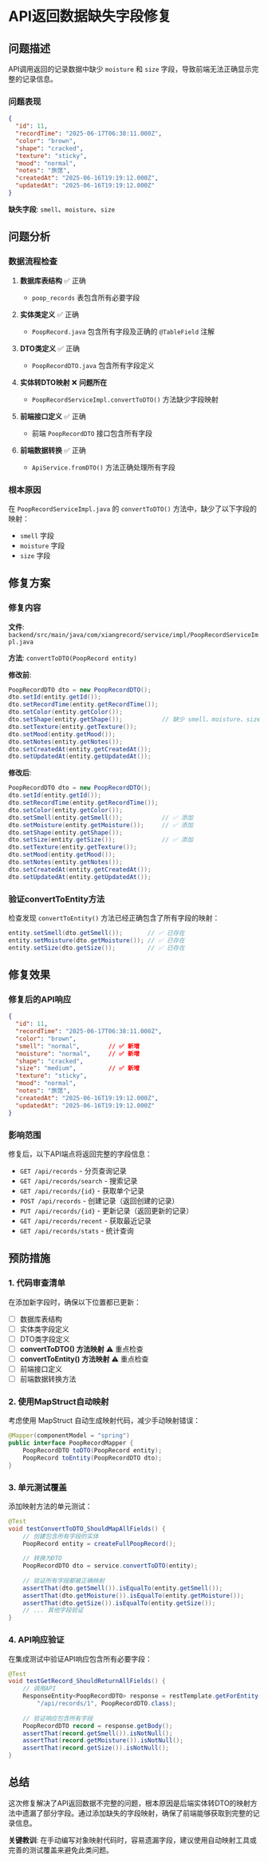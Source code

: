 # API返回数据缺失字段修复

## 问题描述

API调用返回的记录数据中缺少 `moisture` 和 `size` 字段，导致前端无法正确显示完整的记录信息。

### 问题表现
```json
{
  "id": 11,
  "recordTime": "2025-06-17T06:38:11.000Z",
  "color": "brown",
  "shape": "cracked",
  "texture": "sticky",
  "mood": "normal",
  "notes": "旅馆",
  "createdAt": "2025-06-16T19:19:12.000Z",
  "updatedAt": "2025-06-16T19:19:12.000Z"
}
```

**缺失字段**: `smell`、`moisture`、`size`

## 问题分析

### 数据流程检查

1. **数据库表结构** ✅ 正确
   - `poop_records` 表包含所有必要字段

2. **实体类定义** ✅ 正确
   - `PoopRecord.java` 包含所有字段及正确的 `@TableField` 注解

3. **DTO类定义** ✅ 正确
   - `PoopRecordDTO.java` 包含所有字段定义

4. **实体转DTO映射** ❌ **问题所在**
   - `PoopRecordServiceImpl.convertToDTO()` 方法缺少字段映射

5. **前端接口定义** ✅ 正确
   - 前端 `PoopRecordDTO` 接口包含所有字段

6. **前端数据转换** ✅ 正确
   - `ApiService.fromDTO()` 方法正确处理所有字段

### 根本原因

在 `PoopRecordServiceImpl.java` 的 `convertToDTO()` 方法中，缺少了以下字段的映射：
- `smell` 字段
- `moisture` 字段  
- `size` 字段

## 修复方案

### 修复内容

**文件**: `backend/src/main/java/com/xiangrecord/service/impl/PoopRecordServiceImpl.java`

**方法**: `convertToDTO(PoopRecord entity)`

**修改前**:
```java
PoopRecordDTO dto = new PoopRecordDTO();
dto.setId(entity.getId());
dto.setRecordTime(entity.getRecordTime());
dto.setColor(entity.getColor());
dto.setShape(entity.getShape());           // 缺少 smell、moisture、size
dto.setTexture(entity.getTexture());
dto.setMood(entity.getMood());
dto.setNotes(entity.getNotes());
dto.setCreatedAt(entity.getCreatedAt());
dto.setUpdatedAt(entity.getUpdatedAt());
```

**修改后**:
```java
PoopRecordDTO dto = new PoopRecordDTO();
dto.setId(entity.getId());
dto.setRecordTime(entity.getRecordTime());
dto.setColor(entity.getColor());
dto.setSmell(entity.getSmell());           // ✅ 添加
dto.setMoisture(entity.getMoisture());     // ✅ 添加
dto.setShape(entity.getShape());
dto.setSize(entity.getSize());             // ✅ 添加
dto.setTexture(entity.getTexture());
dto.setMood(entity.getMood());
dto.setNotes(entity.getNotes());
dto.setCreatedAt(entity.getCreatedAt());
dto.setUpdatedAt(entity.getUpdatedAt());
```

### 验证convertToEntity方法

检查发现 `convertToEntity()` 方法已经正确包含了所有字段的映射：
```java
entity.setSmell(dto.getSmell());       // ✅ 已存在
entity.setMoisture(dto.getMoisture()); // ✅ 已存在
entity.setSize(dto.getSize());         // ✅ 已存在
```

## 修复效果

### 修复后的API响应
```json
{
  "id": 11,
  "recordTime": "2025-06-17T06:38:11.000Z",
  "color": "brown",
  "smell": "normal",        // ✅ 新增
  "moisture": "normal",     // ✅ 新增
  "shape": "cracked",
  "size": "medium",         // ✅ 新增
  "texture": "sticky",
  "mood": "normal",
  "notes": "旅馆",
  "createdAt": "2025-06-16T19:19:12.000Z",
  "updatedAt": "2025-06-16T19:19:12.000Z"
}
```

### 影响范围

修复后，以下API端点将返回完整的字段信息：
- `GET /api/records` - 分页查询记录
- `GET /api/records/search` - 搜索记录
- `GET /api/records/{id}` - 获取单个记录
- `POST /api/records` - 创建记录（返回创建的记录）
- `PUT /api/records/{id}` - 更新记录（返回更新的记录）
- `GET /api/records/recent` - 获取最近记录
- `GET /api/records/stats` - 统计查询

## 预防措施

### 1. 代码审查清单

在添加新字段时，确保以下位置都已更新：
- [ ] 数据库表结构
- [ ] 实体类字段定义
- [ ] DTO类字段定义
- [ ] **convertToDTO() 方法映射** ⚠️ 重点检查
- [ ] **convertToEntity() 方法映射** ⚠️ 重点检查
- [ ] 前端接口定义
- [ ] 前端数据转换方法

### 2. 使用MapStruct自动映射

考虑使用 MapStruct 自动生成映射代码，减少手动映射错误：

```java
@Mapper(componentModel = "spring")
public interface PoopRecordMapper {
    PoopRecordDTO toDTO(PoopRecord entity);
    PoopRecord toEntity(PoopRecordDTO dto);
}
```

### 3. 单元测试覆盖

添加映射方法的单元测试：
```java
@Test
void testConvertToDTO_ShouldMapAllFields() {
    // 创建包含所有字段的实体
    PoopRecord entity = createFullPoopRecord();
    
    // 转换为DTO
    PoopRecordDTO dto = service.convertToDTO(entity);
    
    // 验证所有字段都被正确映射
    assertThat(dto.getSmell()).isEqualTo(entity.getSmell());
    assertThat(dto.getMoisture()).isEqualTo(entity.getMoisture());
    assertThat(dto.getSize()).isEqualTo(entity.getSize());
    // ... 其他字段验证
}
```

### 4. API响应验证

在集成测试中验证API响应包含所有必要字段：
```java
@Test
void testGetRecord_ShouldReturnAllFields() {
    // 调用API
    ResponseEntity<PoopRecordDTO> response = restTemplate.getForEntity(
        "/api/records/1", PoopRecordDTO.class);
    
    // 验证响应包含所有字段
    PoopRecordDTO record = response.getBody();
    assertThat(record.getSmell()).isNotNull();
    assertThat(record.getMoisture()).isNotNull();
    assertThat(record.getSize()).isNotNull();
}
```

## 总结

这次修复解决了API返回数据不完整的问题，根本原因是后端实体转DTO的映射方法中遗漏了部分字段。通过添加缺失的字段映射，确保了前端能够获取到完整的记录信息。

**关键教训**: 在手动编写对象映射代码时，容易遗漏字段，建议使用自动映射工具或完善的测试覆盖来避免此类问题。